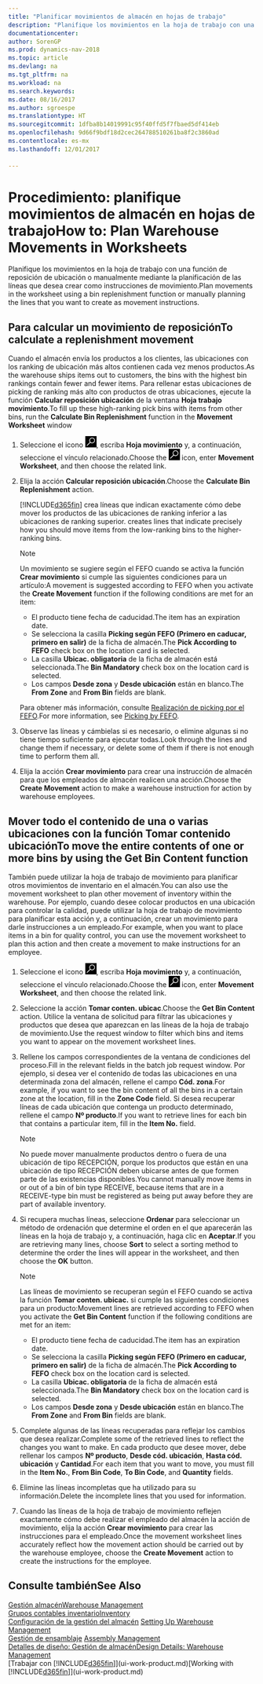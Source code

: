 ```yaml
---
title: "Planificar movimientos de almacén en hojas de trabajo"
description: "Planifique los movimientos en la hoja de trabajo con una función de reposición de ubicación o manualmente mediante la planificación de las líneas que desea crear como instrucciones de movimiento."
documentationcenter: 
author: SorenGP
ms.prod: dynamics-nav-2018
ms.topic: article
ms.devlang: na
ms.tgt_pltfrm: na
ms.workload: na
ms.search.keywords: 
ms.date: 08/16/2017
ms.author: sgroespe
ms.translationtype: HT
ms.sourcegitcommit: 1dfba8b14019991c95f40ffd5f7fbaed5df414eb
ms.openlocfilehash: 9d66f9bdf18d2cec264788510261ba8f2c3860ad
ms.contentlocale: es-mx
ms.lasthandoff: 12/01/2017

---
```

# <a name="how-to-plan-warehouse-movements-in-worksheets"></a><span data-ttu-id="f7f29-103">Procedimiento: planifique movimientos de almacén en hojas de trabajo</span><span class="sxs-lookup"><span data-stu-id="f7f29-103">How to: Plan Warehouse Movements in Worksheets</span></span>
<span data-ttu-id="f7f29-104">Planifique los movimientos en la hoja de trabajo con una función de reposición de ubicación o manualmente mediante la planificación de las líneas que desea crear como instrucciones de movimiento.</span><span class="sxs-lookup"><span data-stu-id="f7f29-104">Plan movements in the worksheet using a bin replenishment function or manually planning the lines that you want to create as movement instructions.</span></span>  

## <a name="to-calculate-a-replenishment-movement"></a><span data-ttu-id="f7f29-105">Para calcular un movimiento de reposición</span><span class="sxs-lookup"><span data-stu-id="f7f29-105">To calculate a replenishment movement</span></span>  
<span data-ttu-id="f7f29-106">Cuando el almacén envía los productos a los clientes, las ubicaciones con los ranking de ubicación más altos contienen cada vez menos productos.</span><span class="sxs-lookup"><span data-stu-id="f7f29-106">As the warehouse ships items out to customers, the bins with the highest bin rankings contain fewer and fewer items.</span></span> <span data-ttu-id="f7f29-107">Para rellenar estas ubicaciones de picking de ranking más alto con productos de otras ubicaciones, ejecute la función **Calcular reposición ubicación** de la ventana **Hoja trabajo movimiento**.</span><span class="sxs-lookup"><span data-stu-id="f7f29-107">To fill up these high-ranking pick bins with items from other bins, run the **Calculate Bin Replenishment** function in the **Movement Worksheet** window</span></span>

1.  <span data-ttu-id="f7f29-108">Seleccione el icono ![Buscar página o informe](media/ui-search/search_small.png "icono Buscar página o informe"), escriba **Hoja movimiento** y, a continuación, seleccione el vínculo relacionado.</span><span class="sxs-lookup"><span data-stu-id="f7f29-108">Choose the ![Search for Page or Report](media/ui-search/search_small.png "Search for Page or Report icon") icon, enter **Movement Worksheet**, and then choose the related link.</span></span>  
2.  <span data-ttu-id="f7f29-109">Elija la acción **Calcular reposición ubicación**.</span><span class="sxs-lookup"><span data-stu-id="f7f29-109">Choose the **Calculate Bin Replenishment** action.</span></span>  

    [!INCLUDE[d365fin](includes/d365fin_md.md)]<span data-ttu-id="f7f29-110"> crea líneas que indican exactamente cómo debe mover los productos de las ubicaciones de ranking inferior a las ubicaciones de ranking superior.</span><span class="sxs-lookup"><span data-stu-id="f7f29-110"> creates lines that indicate precisely how you should move items from the low-ranking bins to the higher-ranking bins.</span></span>  

    > [!NOTE]  
    >  <span data-ttu-id="f7f29-111">Un movimiento se sugiere según el FEFO cuando se activa la función **Crear movimiento** si cumple las siguientes condiciones para un artículo:</span><span class="sxs-lookup"><span data-stu-id="f7f29-111">A movement is suggested according to FEFO when you activate the **Create Movement** function if the following conditions are met for an item:</span></span>  
    >   
    >  -   <span data-ttu-id="f7f29-112">El producto tiene fecha de caducidad.</span><span class="sxs-lookup"><span data-stu-id="f7f29-112">The item has an expiration date.</span></span>  
    > -   <span data-ttu-id="f7f29-113">Se selecciona la casilla **Picking según FEFO (Primero en caducar, primero en salir)** de la ficha de almacén.</span><span class="sxs-lookup"><span data-stu-id="f7f29-113">The **Pick According to FEFO** check box on the location card is selected.</span></span>  
    > -   <span data-ttu-id="f7f29-114">La casilla **Ubicac. obligatoria** de la ficha de almacén está seleccionada.</span><span class="sxs-lookup"><span data-stu-id="f7f29-114">The **Bin Mandatory** check box on the location card is selected.</span></span>  
    > -   <span data-ttu-id="f7f29-115">Los campos **Desde zona** y **Desde ubicación** están en blanco.</span><span class="sxs-lookup"><span data-stu-id="f7f29-115">The **From Zone** and **From Bin** fields are blank.</span></span>  

    <span data-ttu-id="f7f29-116">Para obtener más información, consulte [Realización de picking por el FEFO](warehouse-picking-by-fefo.md).</span><span class="sxs-lookup"><span data-stu-id="f7f29-116">For more information, see [Picking by FEFO](warehouse-picking-by-fefo.md).</span></span>  

3.  <span data-ttu-id="f7f29-117">Observe las líneas y cámbielas si es necesario, o elimine algunas si no tiene tiempo suficiente para ejecutar todas.</span><span class="sxs-lookup"><span data-stu-id="f7f29-117">Look through the lines and change them if necessary, or delete some of them if there is not enough time to perform them all.</span></span>  
4.  <span data-ttu-id="f7f29-118">Elija la acción **Crear movimiento** para crear una instrucción de almacén para que los empleados de almacén realicen una acción.</span><span class="sxs-lookup"><span data-stu-id="f7f29-118">Choose the **Create Movement** action to make a warehouse instruction for action by warehouse employees.</span></span>  

## <a name="to-move-the-entire-contents-of-one-or-more-bins-by-using-the-get-bin-content-function"></a><span data-ttu-id="f7f29-119">Mover todo el contenido de una o varias ubicaciones con la función Tomar contenido ubicación</span><span class="sxs-lookup"><span data-stu-id="f7f29-119">To move the entire contents of one or more bins by using the Get Bin Content function</span></span>  
<span data-ttu-id="f7f29-120">También puede utilizar la hoja de trabajo de movimiento para planificar otros movimientos de inventario en el almacén.</span><span class="sxs-lookup"><span data-stu-id="f7f29-120">You can also use the movement worksheet to plan other movement of inventory within the warehouse.</span></span> <span data-ttu-id="f7f29-121">Por ejemplo, cuando desee colocar productos en una ubicación para controlar la calidad, puede utilizar la hoja de trabajo de movimiento para planificar esta acción y, a continuación, crear un movimiento para darle instrucciones a un empleado.</span><span class="sxs-lookup"><span data-stu-id="f7f29-121">For example, when you want to place items in a bin for quality control, you can use the movement worksheet to plan this action and then create a movement to make instructions for an employee.</span></span>  

1.  <span data-ttu-id="f7f29-122">Seleccione el icono ![Buscar página o informe](media/ui-search/search_small.png "icono Buscar página o informe"), escriba **Hoja movimiento** y, a continuación, seleccione el vínculo relacionado.</span><span class="sxs-lookup"><span data-stu-id="f7f29-122">Choose the ![Search for Page or Report](media/ui-search/search_small.png "Search for Page or Report icon") icon, enter **Movement Worksheet**, and then choose the related link.</span></span>  
2.  <span data-ttu-id="f7f29-123">Seleccione la acción **Tomar conten. ubicac**.</span><span class="sxs-lookup"><span data-stu-id="f7f29-123">Choose the **Get Bin Content** action.</span></span> <span data-ttu-id="f7f29-124">Utilice la ventana de solicitud para filtrar las ubicaciones y productos que desea que aparezcan en las líneas de la hoja de trabajo de movimiento.</span><span class="sxs-lookup"><span data-stu-id="f7f29-124">Use the request window to filter which bins and items you want to appear on the movement worksheet lines.</span></span>  
3.  <span data-ttu-id="f7f29-125">Rellene los campos correspondientes de la ventana de condiciones del proceso.</span><span class="sxs-lookup"><span data-stu-id="f7f29-125">Fill in the relevant fields in the batch job request window.</span></span> <span data-ttu-id="f7f29-126">Por ejemplo, si desea ver el contenido de todas las ubicaciones en una determinada zona del almacén, rellene el campo **Cód. zona**.</span><span class="sxs-lookup"><span data-stu-id="f7f29-126">For example, if you want to see the bin content of all the bins in a certain zone at the location, fill in the **Zone Code** field.</span></span> <span data-ttu-id="f7f29-127">Si desea recuperar líneas de cada ubicación que contenga un producto determinado, rellene el campo **Nº producto**.</span><span class="sxs-lookup"><span data-stu-id="f7f29-127">If you want to retrieve lines for each bin that contains a particular item, fill in the **Item No.** field.</span></span>  

    > [!NOTE]  
    >  <span data-ttu-id="f7f29-128">No puede mover manualmente productos dentro o fuera de una ubicación de tipo RECEPCIÓN, porque los productos que están en una ubicación de tipo RECEPCIÓN deben ubicarse antes de que formen parte de las existencias disponibles.</span><span class="sxs-lookup"><span data-stu-id="f7f29-128">You cannot manually move items in or out of a bin of bin type RECEIVE, because items that are in a RECEIVE-type bin must be registered as being put away before they are part of available inventory.</span></span>  

4.  <span data-ttu-id="f7f29-129">Si recupera muchas líneas, seleccione **Ordenar** para seleccionar un método de ordenación que determine el orden en el que aparecerán las líneas en la hoja de trabajo y, a continuación, haga clic en **Aceptar**.</span><span class="sxs-lookup"><span data-stu-id="f7f29-129">If you are retrieving many lines, choose **Sort** to select a sorting method to determine the order the lines will appear in the worksheet, and then choose the **OK** button.</span></span>  

    > [!NOTE]  
    >  <span data-ttu-id="f7f29-130">Las líneas de movimiento se recuperan según el FEFO cuando se activa la función **Tomar conten. ubicac.** si cumple las siguientes condiciones para un producto:</span><span class="sxs-lookup"><span data-stu-id="f7f29-130">Movement lines are retrieved according to FEFO when you activate the **Get Bin Content** function if the following conditions are met for an item:</span></span>  
    >   
    >  -   <span data-ttu-id="f7f29-131">El producto tiene fecha de caducidad.</span><span class="sxs-lookup"><span data-stu-id="f7f29-131">The item has an expiration date.</span></span>  
    > -   <span data-ttu-id="f7f29-132">Se selecciona la casilla **Picking según FEFO (Primero en caducar, primero en salir)** de la ficha de almacén.</span><span class="sxs-lookup"><span data-stu-id="f7f29-132">The **Pick According to FEFO** check box on the location card is selected.</span></span>  
    > -   <span data-ttu-id="f7f29-133">La casilla **Ubicac. obligatoria** de la ficha de almacén está seleccionada.</span><span class="sxs-lookup"><span data-stu-id="f7f29-133">The **Bin Mandatory** check box on the location card is selected.</span></span>  
    > -   <span data-ttu-id="f7f29-134">Los campos **Desde zona** y **Desde ubicación** están en blanco.</span><span class="sxs-lookup"><span data-stu-id="f7f29-134">The **From Zone** and **From Bin** fields are blank.</span></span>  

5.  <span data-ttu-id="f7f29-135">Complete algunas de las líneas recuperadas para reflejar los cambios que desea realizar.</span><span class="sxs-lookup"><span data-stu-id="f7f29-135">Complete some of the retrieved lines to reflect the changes you want to make.</span></span> <span data-ttu-id="f7f29-136">En cada producto que desee mover, debe rellenar los campos **Nº producto**, **Desde cód. ubicación**, **Hasta cód. ubicación** y **Cantidad**.</span><span class="sxs-lookup"><span data-stu-id="f7f29-136">For each item that you want to move, you must fill in the **Item No.**, **From Bin Code**, **To Bin Code**, and **Quantity** fields.</span></span>  
6.  <span data-ttu-id="f7f29-137">Elimine las líneas incompletas que ha utilizado para su información.</span><span class="sxs-lookup"><span data-stu-id="f7f29-137">Delete the incomplete lines that you used for information.</span></span>  
7.  <span data-ttu-id="f7f29-138">Cuando las líneas de la hoja de trabajo de movimiento reflejen exactamente cómo debe realizar el empleado del almacén la acción de movimiento, elija la acción **Crear movimiento** para crear las instrucciones para el empleado.</span><span class="sxs-lookup"><span data-stu-id="f7f29-138">Once the movement worksheet lines accurately reflect how the movement action should be carried out by the warehouse employee, choose the **Create Movement** action to create the instructions for the employee.</span></span>  

## <a name="see-also"></a><span data-ttu-id="f7f29-139">Consulte también</span><span class="sxs-lookup"><span data-stu-id="f7f29-139">See Also</span></span>  
[<span data-ttu-id="f7f29-140">Gestión almacén</span><span class="sxs-lookup"><span data-stu-id="f7f29-140">Warehouse Management</span></span>](warehouse-manage-warehouse.md)  
[<span data-ttu-id="f7f29-141">Grupos contables inventario</span><span class="sxs-lookup"><span data-stu-id="f7f29-141">Inventory</span></span>](inventory-manage-inventory.md)  
<span data-ttu-id="f7f29-142">[Configuración de la gestión del almacén](warehouse-setup-warehouse.md)   </span><span class="sxs-lookup"><span data-stu-id="f7f29-142">[Setting Up Warehouse Management](warehouse-setup-warehouse.md)   </span></span>  
<span data-ttu-id="f7f29-143">[Gestión de ensamblaje](assembly-assemble-items.md)  </span><span class="sxs-lookup"><span data-stu-id="f7f29-143">[Assembly Management](assembly-assemble-items.md)  </span></span>  
[<span data-ttu-id="f7f29-144">Detalles de diseño: Gestión de almacén</span><span class="sxs-lookup"><span data-stu-id="f7f29-144">Design Details: Warehouse Management</span></span>](design-details-warehouse-management.md)  
<span data-ttu-id="f7f29-145">[Trabajar con [!INCLUDE[d365fin](includes/d365fin_md.md)]](ui-work-product.md)</span><span class="sxs-lookup"><span data-stu-id="f7f29-145">[Working with [!INCLUDE[d365fin](includes/d365fin_md.md)]](ui-work-product.md)</span></span>

